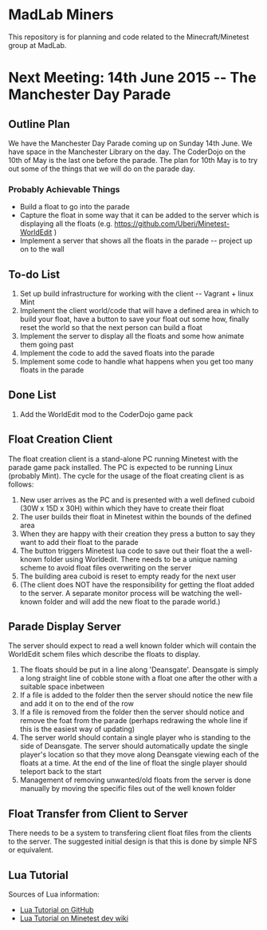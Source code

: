 MadLab Miners
=============

This repository is for planning and code related to the Minecraft/Minetest group at MadLab.

Next Meeting:  14th June 2015 -- The Manchester Day Parade
===========================

Outline Plan
------------

We have the Manchester Day Parade coming up on Sunday 14th June.  We have space in the Manchester Library on the day.  The CoderDojo on the 10th of May is the last one before the parade.  The plan for 10th May is to try out some of the things that we will do on the parade day.

### Probably Achievable Things
* Build a float to go into the parade
* Capture the float in some way that it can be added to the server which is displaying all the floats (e.g. https://github.com/Uberi/Minetest-WorldEdit )
* Implement a server that shows all the floats in the parade -- project up on to the wall

To-do List
----------

1. Set up build infrastructure for working with the client -- Vagrant + linux Mint
2. Implement the client world/code that will have a defined area in which to build your float, have a button to save your float out some how, finally reset the world so that the next person can build a float
3. Implement the server to display all the floats and some how animate them going past
4. Implement the code to add the saved floats into the parade
5. Implement some code to handle what happens when you get too many floats in the parade


Done List
----------
1. Add the WorldEdit mod to the CoderDojo game pack



Float Creation Client
---------------------

The float creation client is a stand-alone PC running Minetest with the parade game pack installed.  The PC is expected to be running Linux (probably Mint).  The cycle for the usage of the float creating client is as follows:

1. New user arrives as the PC and is presented with a well defined cuboid (30W x 15D x 30H) within which they have to create their float
2. The user builds their float in Minetest within the bounds of the defined area
3. When they are happy with their creation they press a button to say they want to add their float to the parade
4. The button triggers Minetest lua code to save out their float the a well-known folder using Worldedit.  There needs to be a unique naming scheme to avoid float files overwriting on the server
5. The building area cuboid is reset to empty ready for the next user
6. (The client does NOT have the responsibility for getting the float added to the server.  A separate monitor process will be watching the well-known folder and will add the new float to the parade world.)


Parade Display Server
---------------------

The server should expect to read a well known folder which will contain the WorldEdit schem files which describe the floats to display.

1. The floats should be put in a line along 'Deansgate'.  Deansgate is simply a long straight line of cobble stone with a float one after the other with a suitable space inbetween
2. If a file is added to the folder then the server should notice the new file and add it on to the end of the row
3. If a file is removed from the folder then the server should notice and remove the foat from the parade (perhaps redrawing the whole line if this is the easiest way of updating)
4. The server world should contain a single player who is standing to the side of Deansgate.  The server should automatically update the single player's location so that they move along Deansgate viewing each of the floats at a time.  At the end of the line of float the single player should teleport back to the start
5. Management of removing unwanted/old floats from the server is done manually by moving the specific files out of the well known folder

Float Transfer from Client to Server
------------------------------------

There needs to be a system to transfering client float files from the clients to the server.  The suggested initial design is that this is done by simple NFS or equivalent.  


Lua Tutorial
------------

Sources of Lua information:

* [Lua Tutorial on GitHub](https://github.com/Jeija/minetest-modding-tutorial)
* [Lua Tutorial on Minetest dev wiki](http://dev.minetest.net/Intro)
